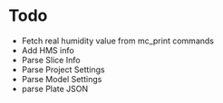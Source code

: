 # Todo

- Fetch real humidity value from mc_print commands
- Add HMS info
- Parse Slice Info
- Parse Project Settings
- Parse Model Settings
- parse Plate JSON
